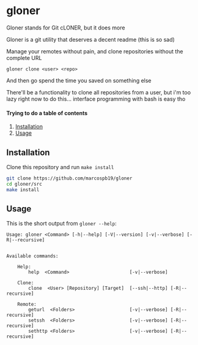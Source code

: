 # gloner

Gloner stands for Git cLONER, but it does more

Gloner is a git utility that deserves a decent readme (this is so sad)

Manage your remotes without pain, and clone repositories without the complete URL

`gloner clone <user> <repo>`

And then go spend the time you saved on something else

There'll be a functionality to clone all repositories from a user, but i'm too lazy right
now to do this... interface programming with bash is easy tho

#### Trying to do a table of contents

1. [Installation](https://github.com/marcospb19/gloner#installation)
2. [Usage](https://github.com/marcospb19/gloner#usage)

## Installation

Clone this repository and run `make install`
```bash
git clone https://github.com/marcospb19/gloner
cd gloner/src
make install
```

## Usage

This is the short output from `gloner --help`:

```
Usage: gloner <Command> [-h|--help] [-V|--version] [-v|--verbose] [-R|--recursive]


Available commands:

    Help:
        help  <Command>                      [-v|--verbose]

    Clone:
        clone  <User> [Repository] [Target]  [--ssh|--http] [-R|--recursive]

    Remote:
        geturl  <Folders>                    [-v|--verbose] [-R|--recursive]
        setssh  <Folders>                    [-v|--verbose] [-R|--recursive]
        sethttp <Folders>                    [-v|--verbose] [-R|--recursive]
```
